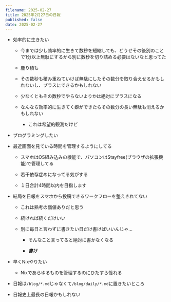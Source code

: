 ```yaml
---
filename: 2025-02-27
title: 2025年2月27日の日報
published: false
date: 2025-02-27
---
```

*   効率的に生きたい
    
    *   今までは少し効率的に生きて数秒を短縮しても、どうせその後別のことで1分以上無駄にするから別に数秒を切り詰める必要はないなと思ってた
        
    *   塵り積も
        
    *   その数秒も積み重ねていけば無駄にしたその数分を取り合えせるかもしれないし、プラスにできるかもしれない
        
    *   少なくともその数秒でやらないよりかは絶対にプラスになる
        
    *   なんなら効率的に生きてく癖ができたらその数分の長い無駄も消えるかもしれない
        
        *   これは希望的観測だけど
            
*   プログラミングしたい
    
*   最近画面を見ている時間を管理するようにしてる
    
    *   スマホはOS組み込みの機能で、パソコンはStayfree(ブラウザの拡張機能)で管理してる
        
    *   若干依存症めになってる気がする
        
    *   １日合計4時間以内を目指します
        
*   結局を日報をスマホから投稿できるワークフローを整えきれてない
    
    *   これは熟考の価値ありだと思う
        
    *   続ければ続くだけいい
        
    *   別に毎日と言わずに書きたい日だけ書けばいいんじゃ...
        
        *   そんなこと言ってると絶対に書かなくなる
            
        *   **_書け_**
            
*   早くNixやりたい
    
    *   Nixであらゆるものを管理するのにひたすら憧れる
        
*   日報は`/blog/*.md`じゃなくて`/blog/daily/*.md`に置きたいところ
    
*   日報史上最長の日報かもしれない